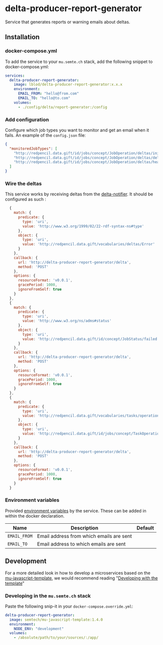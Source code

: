 # delta-producer-report-generator

Service that generates reports or warning emails about deltas.

## Installation

### docker-compose.yml

To add the service to your `mu.semte.ch` stack, add the following snippet to docker-compose.yml:

```yaml
services:
  delta-producer-report-generator:
    image: lblod/delta-producer-report-generator:x.x.x
    environment:
      EMAIL_FROM: "hello@from.com"
      EMAIL_TO: "hello@to.com"
    volumes:
      - ./config/delta/report-generator:/config
```

### Add configuration

Configure which job types you want to monitor and get an email when it fails.
An example of the `config.json` file:

```json
{
  "monitoredJobTypes": [
    "http://redpencil.data.gift/id/jobs/concept/JobOperation/deltas/initialCacheGraphSyncing/SomeTheme",
    "http://redpencil.data.gift/id/jobs/concept/JobOperation/deltas/deltaDumpFileCreation/SomeTheme",
    "http://redpencil.data.gift/id/jobs/concept/JobOperation/deltas/healingOperation/SomeTheme"
  ]
}
```

### Wire the deltas

This service works by receiving deltas from the [delta-notifier](https://github.com/mu-semtech/delta-notifier).
It should be configured as such :

```js
  {
    match: {
      predicate: {
        type: 'uri',
        value: 'http://www.w3.org/1999/02/22-rdf-syntax-ns#type'
      },
      object: {
        type: 'uri',
        value: 'http://redpencil.data.gift/vocabularies/deltas/Error'
      }
    },
    callback: {
      url: 'http://delta-producer-report-generator/delta',
      method: 'POST'
    },
    options: {
      resourceFormat: 'v0.0.1',
      gracePeriod: 1000,
      ignoreFromSelf: true
    }
  },
  {
    match: {
      predicate: {
        type: 'uri',
        value: 'http://www.w3.org/ns/adms#status'
      },
      object: {
        type: 'uri',
        value: 'http://redpencil.data.gift/id/concept/JobStatus/failed'
      }
    },
    callback: {
      url: 'http://delta-producer-report-generator/delta',
      method: 'POST'
    },
    options: {
      resourceFormat: 'v0.0.1',
      gracePeriod: 1000,
      ignoreFromSelf: true
    }
  },
  {
    match: {
      predicate: {
        type: 'uri',
        value: 'http://redpencil.data.gift/vocabularies/tasks/operation'
      },
      object: {
        type: 'uri',
        value: 'http://redpencil.data.gift/id/jobs/concept/TaskOperation/deltas/healing/reportGeneration'
      }
    },
    callback: {
      url: 'http://delta-producer-report-generator/delta',
      method: 'POST'
    },
    options: {
      resourceFormat: 'v0.0.1',
      gracePeriod: 1000,
      ignoreFromSelf: true
    }
  }
```

### Environment variables

Provided [environment variables](https://docs.docker.com/compose/environment-variables/) by the service. These can be added in within the docker declaration.

| Name                | Description                              | Default                         |
| ------------------- | ---------------------------------------- | ------------------------------- |
| `EMAIL_FROM`        | Email address from which emails are sent |                                 |
| `EMAIL_TO`          | Email address to which emails are sent   |                                 |

## Development

For a more detailed look in how to develop a microservices based on
the [mu-javascript-template](https://github.com/mu-semtech/mu-javascript-template), we would recommend
reading "[Developing with the template](https://github.com/mu-semtech/mu-javascript-template#developing-with-the-template)"

### Developing in the `mu.semte.ch` stack

Paste the following snip-it in your `docker-compose.override.yml`:

````yaml  
delta-producer-report-generator:
  image: semtech/mu-javascript-template:1.4.0
  environment:
    NODE_ENV: "development"
  volumes:
    - /absolute/path/to/your/sources/:/app/
````

